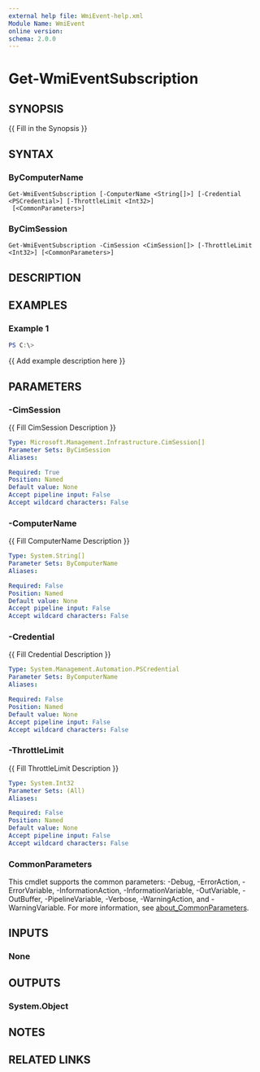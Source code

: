 ```yaml
---
external help file: WmiEvent-help.xml
Module Name: WmiEvent
online version:
schema: 2.0.0
---
```


# Get-WmiEventSubscription

## SYNOPSIS
{{ Fill in the Synopsis }}

## SYNTAX

### ByComputerName
```
Get-WmiEventSubscription [-ComputerName <String[]>] [-Credential <PSCredential>] [-ThrottleLimit <Int32>]
 [<CommonParameters>]
```

### ByCimSession
```
Get-WmiEventSubscription -CimSession <CimSession[]> [-ThrottleLimit <Int32>] [<CommonParameters>]
```

## DESCRIPTION


## EXAMPLES

### Example 1
```powershell
PS C:\> 
```

{{ Add example description here }}

## PARAMETERS

### -CimSession
{{ Fill CimSession Description }}

```yaml
Type: Microsoft.Management.Infrastructure.CimSession[]
Parameter Sets: ByCimSession
Aliases:

Required: True
Position: Named
Default value: None
Accept pipeline input: False
Accept wildcard characters: False
```

### -ComputerName
{{ Fill ComputerName Description }}

```yaml
Type: System.String[]
Parameter Sets: ByComputerName
Aliases:

Required: False
Position: Named
Default value: None
Accept pipeline input: False
Accept wildcard characters: False
```

### -Credential
{{ Fill Credential Description }}

```yaml
Type: System.Management.Automation.PSCredential
Parameter Sets: ByComputerName
Aliases:

Required: False
Position: Named
Default value: None
Accept pipeline input: False
Accept wildcard characters: False
```

### -ThrottleLimit
{{ Fill ThrottleLimit Description }}

```yaml
Type: System.Int32
Parameter Sets: (All)
Aliases:

Required: False
Position: Named
Default value: None
Accept pipeline input: False
Accept wildcard characters: False
```

### CommonParameters
This cmdlet supports the common parameters: -Debug, -ErrorAction, -ErrorVariable, -InformationAction, -InformationVariable, -OutVariable, -OutBuffer, -PipelineVariable, -Verbose, -WarningAction, and -WarningVariable. For more information, see [about_CommonParameters](http://go.microsoft.com/fwlink/?LinkID=113216).

## INPUTS

### None

## OUTPUTS

### System.Object
## NOTES

## RELATED LINKS
